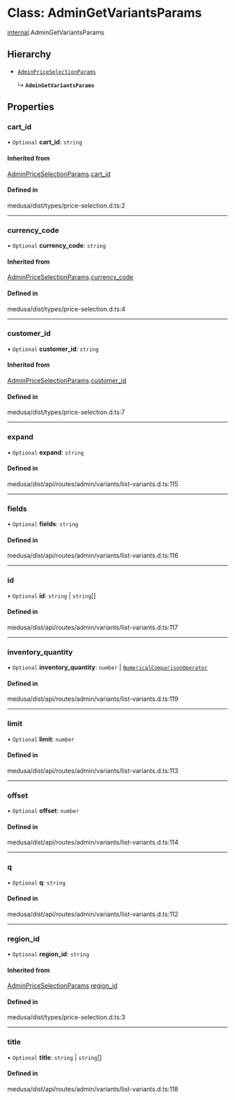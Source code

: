 # Class: AdminGetVariantsParams

[internal](../modules/internal-30.md).AdminGetVariantsParams

## Hierarchy

- [`AdminPriceSelectionParams`](internal-30.AdminPriceSelectionParams.md)

  ↳ **`AdminGetVariantsParams`**

## Properties

### cart\_id

• `Optional` **cart\_id**: `string`

#### Inherited from

[AdminPriceSelectionParams](internal-30.AdminPriceSelectionParams.md).[cart_id](internal-30.AdminPriceSelectionParams.md#cart_id)

#### Defined in

medusa/dist/types/price-selection.d.ts:2

___

### currency\_code

• `Optional` **currency\_code**: `string`

#### Inherited from

[AdminPriceSelectionParams](internal-30.AdminPriceSelectionParams.md).[currency_code](internal-30.AdminPriceSelectionParams.md#currency_code)

#### Defined in

medusa/dist/types/price-selection.d.ts:4

___

### customer\_id

• `Optional` **customer\_id**: `string`

#### Inherited from

[AdminPriceSelectionParams](internal-30.AdminPriceSelectionParams.md).[customer_id](internal-30.AdminPriceSelectionParams.md#customer_id)

#### Defined in

medusa/dist/types/price-selection.d.ts:7

___

### expand

• `Optional` **expand**: `string`

#### Defined in

medusa/dist/api/routes/admin/variants/list-variants.d.ts:115

___

### fields

• `Optional` **fields**: `string`

#### Defined in

medusa/dist/api/routes/admin/variants/list-variants.d.ts:116

___

### id

• `Optional` **id**: `string` \| `string`[]

#### Defined in

medusa/dist/api/routes/admin/variants/list-variants.d.ts:117

___

### inventory\_quantity

• `Optional` **inventory\_quantity**: `number` \| [`NumericalComparisonOperator`](internal-27.NumericalComparisonOperator.md)

#### Defined in

medusa/dist/api/routes/admin/variants/list-variants.d.ts:119

___

### limit

• `Optional` **limit**: `number`

#### Defined in

medusa/dist/api/routes/admin/variants/list-variants.d.ts:113

___

### offset

• `Optional` **offset**: `number`

#### Defined in

medusa/dist/api/routes/admin/variants/list-variants.d.ts:114

___

### q

• `Optional` **q**: `string`

#### Defined in

medusa/dist/api/routes/admin/variants/list-variants.d.ts:112

___

### region\_id

• `Optional` **region\_id**: `string`

#### Inherited from

[AdminPriceSelectionParams](internal-30.AdminPriceSelectionParams.md).[region_id](internal-30.AdminPriceSelectionParams.md#region_id)

#### Defined in

medusa/dist/types/price-selection.d.ts:3

___

### title

• `Optional` **title**: `string` \| `string`[]

#### Defined in

medusa/dist/api/routes/admin/variants/list-variants.d.ts:118
